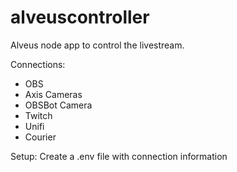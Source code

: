 # alveuscontroller

Alveus node app to control the livestream.

Connections:
- OBS
- Axis Cameras
- OBSBot Camera
- Twitch
- Unifi
- Courier

Setup:
Create a .env file with connection information